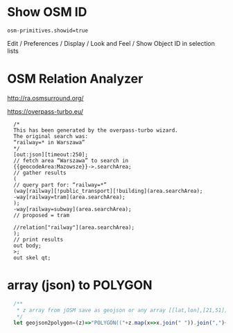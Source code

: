 
# Show OSM ID #

```
osm-primitives.showid=true
```

Edit / Preferences / Display / Look and Feel / Show Object ID in selection lists

# OSM Relation Analyzer #
http://ra.osmsurround.org/

https://overpass-turbo.eu/

```
  /*
  This has been generated by the overpass-turbo wizard.
  The original search was:
  “railway=* in Warszawa”
  */
  [out:json][timeout:250];
  // fetch area “Warszawa” to search in
  {{geocodeArea:Mazowsze}}->.searchArea;
  // gather results
  (
  // query part for: “railway=*”
  (way[railway][!public_transport][!building](area.searchArea);
  -way[railway=tram](area.searchArea);
  );
  -way[railway=subway](area.searchArea);
  // proposed = tram

  //relation["railway"](area.searchArea);
  );
  // print results
  out body;
  >;
  out skel qt;
```

# array (json) to POLYGON

```js
  /**
   * z array from jOSM save as geojson or any array [[lat,lon],[21,51]]
   */
  let geojson2polygon=(z)=>"POLYGON(("+z.map(x=>x.join(" ")).join(",")+"))"
```
